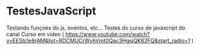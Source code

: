 # TestesJavaScript
Testando funçoes do js, eventos, etc...
Testes do curso de javascript do canal Curso em video ( https://www.youtube.com/watch?v=EEStcIe8rAM&list=RDCMUCrWvhVmt0Qac3HgsjQK62FQ&start_radio=1 )
